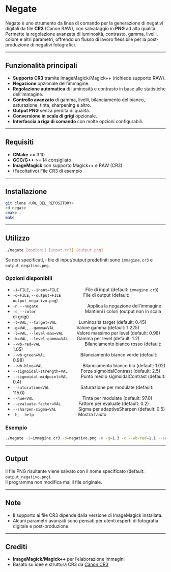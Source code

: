# Negate

Negate è uno strumento da linea di comando per la generazione di negativi digitali da file **CR3** (Canon RAW), con salvataggio in **PNG** ad alta qualità. Permette la regolazione avanzata di luminosità, contrasto, gamma, livelli, colore e altri parametri, offrendo un flusso di lavoro flessibile per la post-produzione di negativi fotografici.

---

## Funzionalità principali

- **Supporto CR3** tramite ImageMagick/Magick++ (richiede supporto RAW).
- **Negazione** opzionale dell’immagine.
- **Regolazione automatica** di luminosità e contrasto in base alle statistiche dell’immagine.
- **Controllo avanzato** di gamma, livelli, bilanciamento del bianco, saturazione, tinta, sharpening e altro.
- **Output PNG** senza perdita di qualità.
- **Conversione in scala di grigi** opzionale.
- **Interfaccia a riga di comando** con molte opzioni configurabili.

---

## Requisiti

- **CMake** >= 3.10
- **GCC/G++** >= 14 consigliato
- **ImageMagick** con supporto Magick++ e RAW (CR3)
- (Facoltativo) File CR3 di esempio

---

## Installazione

```bash
git clone <URL_DEL_REPOSITORY>
cd negate
cmake .
make
```

---

## Utilizzo

```bash
./negate [opzioni] [input.cr3] [output.png]
```

Se non specificati, i file di input/output predefiniti sono `immagine.cr3` e `output_negativo.png`.

### Opzioni disponibili

- `-i=FILE`, `--input=FILE`      File di input (default: `immagine.cr3`)
- `-o=FILE`, `--output=FILE`     File di output (default: `output_negativo.png`)
- `-n`, `--negate`           Applica la negazione dell’immagine
- `-c`, `--color`           Mantieni i colori (output non in scala di grigi)
- `-t=VAL`, `--target=VAL`     Luminosità target (default: 0.45)
- `-g=VAL`, `--gamma=VAL`     Valore gamma (default: 1.225)
- `-l=VAL`, `--level-max=VAL`   Valore massimo per level (default: 0.98)
- `-k=VAL`, `--level-gamma=VAL`  Gamma per level (default: 1.2)
- `--wb-red=VAL`          Bilanciamento bianco rosso (default: 1.05)
- `--wb-green=VAL`        Bilanciamento bianco verde (default: 0.98)
- `--wb-blue=VAL`         Bilanciamento bianco blu (default: 1.02)
- `--sigmoidal-strength=VAL`   Forza sigmoidalContrast (default: 2.5)
- `--sigmoidal-midpoint=VAL`   Punto medio sigmoidalContrast (default: 0.4)
- `--saturation=VAL`       Saturazione per modulate (default: 115.0)
- `--hue=VAL`           Tinta per modulate (default: 97.0)
- `--evaluate-factor=VAL`    Fattore per evaluate (default: 0.2)
- `--sharpen-sigma=VAL`     Sigma per adaptiveSharpen (default: 0.5)
- `-h`, `--help`          Mostra l’aiuto

### Esempio

```bash
./negate -i=immagine.cr3 -o=negativo.png -n -g=1.3 -c --wb-red=1.1 --saturation=120
```

---

## Output

Il file PNG risultante viene salvato con il nome specificato (default: `output_negativo.png`).  
Il programma non modifica mai il file originale.

---

## Note

- Il supporto ai file CR3 dipende dalla versione di ImageMagick installata.
- Alcuni parametri avanzati sono pensati per utenti esperti di fotografia digitale e post-produzione.

---

## Crediti

- **ImageMagick/Magick++** per l’elaborazione immagini
- Basato su idee e struttura CR3 da [Canon CR3](https://github.com/lclevy/canon_cr3)

